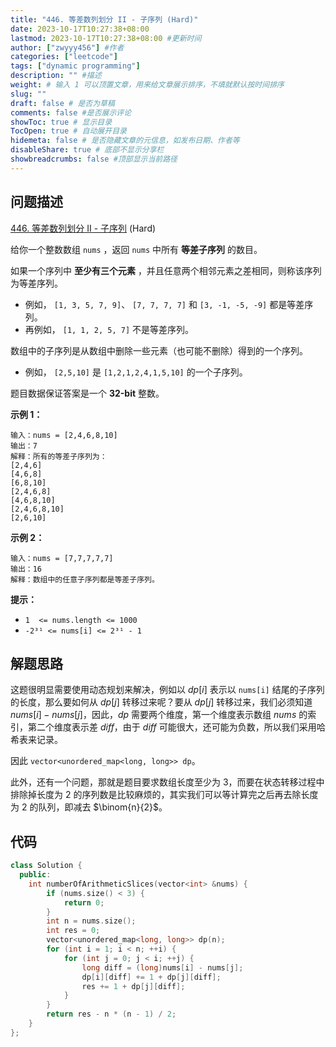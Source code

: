 ```yaml
---
title: "446. 等差数列划分 II - 子序列 (Hard)"
date: 2023-10-17T10:27:38+08:00
lastmod: 2023-10-17T10:27:38+08:00 #更新时间
author: ["zwyyy456"] #作者
categories: ["leetcode"]
tags: ["dynamic programming"]
description: "" #描述
weight: # 输入 1 可以顶置文章，用来给文章展示排序，不填就默认按时间排序
slug: ""
draft: false # 是否为草稿
comments: false #是否展示评论
showToc: true # 显示目录
TocOpen: true # 自动展开目录
hidemeta: false # 是否隐藏文章的元信息，如发布日期、作者等
disableShare: true # 底部不显示分享栏
showbreadcrumbs: false #顶部显示当前路径
---
```

## 问题描述

[446. 等差数列划分 II - 子序列][link] (Hard)

[link]: https://leetcode.cn/problems/arithmetic-slices-ii-subsequence/

给你一个整数数组 `nums` ，返回 `nums` 中所有 **等差子序列** 的数目。

如果一个序列中 **至少有三个元素** ，并且任意两个相邻元素之差相同，则称该序列为等差序列。

- 例如， `[1, 3, 5, 7, 9]`、 `[7, 7, 7, 7]` 和 `[3, -1, -5, -9]` 都是等差序列。
- 再例如， `[1, 1, 2, 5, 7]` 不是等差序列。

数组中的子序列是从数组中删除一些元素（也可能不删除）得到的一个序列。

- 例如， `[2,5,10]` 是 `[1,2,1,2,4,1,5,10]` 的一个子序列。

题目数据保证答案是一个 **32-bit** 整数。

**示例 1：**

```
输入：nums = [2,4,6,8,10]
输出：7
解释：所有的等差子序列为：
[2,4,6]
[4,6,8]
[6,8,10]
[2,4,6,8]
[4,6,8,10]
[2,4,6,8,10]
[2,6,10]
```

**示例 2：**

```
输入：nums = [7,7,7,7,7]
输出：16
解释：数组中的任意子序列都是等差子序列。
```

**提示：**

- `1  <= nums.length <= 1000`
- `-2³¹ <= nums[i] <= 2³¹ - 1`

## 解题思路

这题很明显需要使用动态规划来解决，例如以 $dp[i]$ 表示以 `nums[i]` 结尾的子序列的长度，那么要如何从 $dp[j]$ 转移过来呢？要从 $dp[j]$ 转移过来，我们必须知道 $nums[i] - nums[j]$，因此，$dp$ 需要两个维度，第一个维度表示数组 $nums$ 的索引，第二个维度表示差 $diff$，由于 $diff$ 可能很大，还可能为负数，所以我们采用哈希表来记录。

因此 `vector<unordered_map<long, long>> dp`。

此外，还有一个问题，那就是题目要求数组长度至少为 $3$，而要在状态转移过程中排除掉长度为 $2$ 的序列数是比较麻烦的，其实我们可以等计算完之后再去除长度为 $2$ 的队列，即减去 $\binom{n}{2}$。

## 代码

```cpp
class Solution {
  public:
    int numberOfArithmeticSlices(vector<int> &nums) {
        if (nums.size() < 3) {
            return 0;
        }
        int n = nums.size();
        int res = 0;
        vector<unordered_map<long, long>> dp(n);
        for (int i = 1; i < n; ++i) {
        	for (int j = 0; j < i; ++j) {
        		long diff = (long)nums[i] - nums[j];
        		dp[i][diff] += 1 + dp[j][diff];
        		res += 1 + dp[j][diff];
        	}
        }
        return res - n * (n - 1) / 2;
    }
};
```

